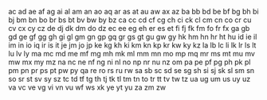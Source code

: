 ac
ad
ae
af
ag
ai
al
am
an
ao
aq
ar
as
at
au
aw
ax
az
ba
bb
bd
be
bf
bg
bh
bi
bj
bm
bn
bo
br
bs
bt
bv
bw
by
bz
ca
cc
cd
cf
cg
ch
ci
ck
cl
cm
cn
co
cr
cu
cv
cx
cy
cz
de
dj
dk
dm
do
dz
ec
ee
eg
eh
er
es
et
fi
fj
fk
fm
fo
fr
fx
ga
gb
gd
ge
gf
gg
gh
gi
gl
gm
gn
gp
gq
gr
gs
gt
gu
gw
gy
hk
hm
hn
hr
ht
hu
id
ie
il
im
in
io
iq
ir
is
it
je
jm
jo
jp
ke
kg
kh
ki
km
kn
kp
kr
kw
ky
kz
la
lb
lc
li
lk
lr
ls
lt
lu
lv
ly
ma
mc
md
me
mf
mg
mh
mk
ml
mm
mn
mo
mp
mq
mr
ms
mt
mu
mv
mw
mx
my
mz
na
nc
ne
nf
ng
ni
nl
no
np
nr
nu
nz
om
pa
pe
pf
pg
ph
pk
pl
pm
pn
pr
ps
pt
pw
py
qa
re
ro
rs
ru
rw
sa
sb
sc
sd
se
sg
sh
si
sj
sk
sl
sm
sn
so
sr
st
sv
sy
sz
tc
td
tf
tg
th
tj
tk
tl
tm
tn
to
tr
tt
tv
tw
tz
ua
ug
um
us
uy
uz
va
vc
ve
vg
vi
vn
vu
wf
ws
xk
ye
yt
yu
za
zm
zw
